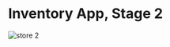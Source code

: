 # Inventory App, Stage 2

![store 2](https://user-images.githubusercontent.com/20224643/83337609-b0ff4d80-a2c5-11ea-958a-b64e9653de80.gif)
